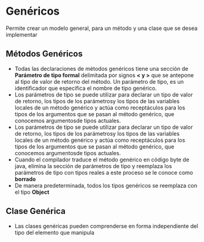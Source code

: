 # **Genéricos**
Permite crear un modelo general, para un método y una clase que se desea implementar
## **Métodos Genéricos**
- Todas las declaraciones de métodos genéricos tiene una sección de  **Parámetro de tipo formal** delimitada por signos **< y >** que se antepone al tipo de valor de retorno del método. Un parámetro de tipo, es un identificador que especifica  el  nombre de tipo genérico.
- Los parámetros de tipo se puede utilizar para declarar un tipo de valor de retorno, los tipos de los parámetrosy los tipos de las variables locales de un método genérico y actúa como receptáculos para los tipos de los argumentos que se pasan al método genérico, que conocemos argumentosde tipos actuales.
- Los parámetros de tipo se puede utilizar para declarar un tipo de valor de retorno, los tipos de los parámetrosy los tipos de las variables locales de un método genérico y actúa como receptáculos para los tipos de los argumentos que se pasan al método genérico, que conocemos argumentosde tipos actuales.
- Cuando el compilador traduce el método genérico en código byte de java, elimina la sección de parámetros de tipo y reemplaza los parámetros de tipo con tipos reales a este proceso se le conoce como **borrado**
- De manera predeterminada, todos los tipos genéricos se reemplaza con el tipo **Object**
 
## **Clase Genérica**
- Las clases genéricas pueden comprenderse en forma independiente del tipo del elemento que manipula


